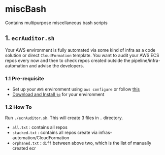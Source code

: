 # miscBash
Contains multipurpose miscellaneous bash scripts

## 1. `ecrAuditor.sh`
Your AWS environment is fully automated via some kind of infra as a code solution or direct `CloudFormation` template. You want to audit your AWS ECS repos every now and then to check repos created outside the pipeline/infra-automation and advise the developers.

### 1.1 Pre-requisite
- Set up your `AWS` environment using `aws configure` or follow [this](https://docs.aws.amazon.com/sdk-for-java/v1/developer-guide/setup-credentials.html)
- [Download and Install `jq`](https://stedolan.github.io/jq/download/) for your environment

### 1.2 How To
Run `./ecrAuditor.sh`. This will create 3 files in `.` directory.
- `all.txt` : contains all repos
- `stacked.txt` : contains all repos create via infras-automation/CloudFormation
- `orphaned.txt` : `diff` between above two, which is the list of manually created ecr

